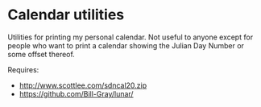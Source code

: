 # Calendar utilities

Utilities for printing my personal calendar. Not useful to anyone except for people who want to print a calendar showing the Julian Day Number or some offset thereof.

Requires:
* http://www.scottlee.com/sdncal20.zip
* https://github.com/Bill-Gray/lunar/
